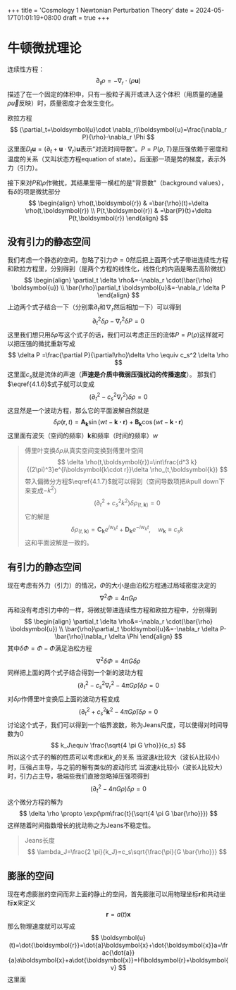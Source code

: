 +++
title = 'Cosmology 1 Newtonian Perturbation Theory'
date = 2024-05-17T01:01:19+08:00
draft = true
+++
# 牛顿微扰理论
连续性方程：
$$
\partial_t \rho=-\nabla_r\cdot(\rho \boldsymbol{u})
$$
描述了在一个固定的体积中，只有一股粒子离开或进入这个体积（用质量的通量$\rho \vec{u}$反映）时，质量密度才会发生变化。

欧拉方程
$$
(\partial_t+\boldsymbol{u}\cdot \nabla_r)\boldsymbol{u}=\frac{\nabla_r P}{\rho}-\nabla_r \Phi
$$
这里面$D_t \boldsymbol{u}=(\partial_t+\boldsymbol{u}\cdot \nabla_r)\boldsymbol{u}$表示“对流时间导数”。$P=P(\rho,T)$是压强依赖于密度和温度的关系（又叫状态方程equation of state）。后面那一项是势的梯度，表示外力（引力）。

接下来对$P$和$\rho$作微扰，其结果里带一横杠的是"背景数"（background values），有$\delta$的项是微扰部分
$$
\begin{align}
\rho(t,\boldsymbol{r}) & =\bar{\rho}(t)+\delta \rho(t,\boldsymbol{r}) \\
P(t,\boldsymbol{r}) & =\bar{P}(t)+\delta P(t,\boldsymbol{r})
\end{align}
$$
## 没有引力的静态空间

我们考虑一个静态的空间，忽略了引力$\Phi=0$然后把上面两个式子带进连续性方程和欧拉方程里，分别得到（是两个方程的线性化，线性化的内涵是略去高阶微扰）
$$
\begin{align}
\partial_t \delta \rho&=-\nabla_r \cdot(\bar{\rho} \boldsymbol{u}) \\
\bar{\rho}\partial_t \boldsymbol{u}&=-\nabla_r \delta P
\end{align}
$$
上边两个式子结合一下（分别乘$\partial_t$和$\nabla_r$然后相加一下）可以得到
$$
\partial_t^2 \delta \rho - \nabla_r^2 \delta P=0 \tag{4.1.6} \label{4.1.6}
$$
这里我们想只用$\delta \rho$写这个式子的话，我们可以考虑正压的流体$P=P(\rho)$这样就可以把压强的微扰重新写成
$$
\delta P =\frac{\partial P}{\partial\rho}\delta \rho \equiv c_s^2 \delta \rho
$$
这里面$c_s$就是流体的声速（**声速是介质中微弱压强扰动的传播速度**）。
那我们$\eqref{4.1.6}$式子就可以变成
$$
(\partial_t^2-c_s^2 \nabla^2_r)\delta \rho=0 \tag{4.1.7}\label{4.1.7}
$$
这显然是一个波动方程，那么它的平面波解自然就是
$$
\delta \rho(\boldsymbol{r},t)=\boldsymbol{A_k}\sin(wt-\boldsymbol{k \cdot r})+\boldsymbol{B_k}\cos(wt-\boldsymbol{k \cdot
 r})
$$
这里面有波矢（空间的频率）$\boldsymbol{k}$和频率（时间的频率）$w$

>傅里叶变换$\delta \rho$从真实空间变换到傅里叶空间
$$
\delta \rho(t,\boldsymbol{r})=\int\frac{d^3 k}{(2\pi)^3}e^{i\boldsymbol{k\cdot r}}\delta \rho_(t,\boldsymbol{k})
$$
带入偏微分方程$\eqref{4.1.7}$就可以得到（空间导数项把$ik$pull down下来变成$-k^2$）
$$
(\partial_t^2+c_s^2k^2)\delta \rho_(t,\boldsymbol{k})=0
$$
它的解是
$$
\delta \rho_(t,\boldsymbol{k})=\boldsymbol{C_k}e^{iw_kt}+\boldsymbol{D_k}e^{-iw_kt}, \quad w_\boldsymbol{k}\equiv c_sk
$$
这和平面波解是一致的。

## 有引力的静态空间

现在考虑有外力（引力）的情况，$\Phi$的大小是由泊松方程通过局域密度决定的
$$
\nabla^2 \Phi=4\pi G \rho
$$
再和没有考虑引力中的一样，将微扰带进连续性方程和欧拉方程中，分别得到
$$
\begin{align}
\partial_t \delta \rho&=-\nabla_r \cdot(\bar{\rho} \boldsymbol{u}) \\
\bar{\rho}\partial_t \boldsymbol{u}&=-\nabla_r \delta P-\bar{\rho}\nabla_r \delta \Phi
\end{align}
$$
其中$\delta \Phi =\Phi-\bar{\Phi}$满足泊松方程
$$
\nabla^2 \delta\Phi=4\pi G \delta \rho
$$
同样把上面的两个式子结合得到一个新的波动方程
$$
(\partial_t^2-c_s^2 \nabla^2_r-4\pi G \bar{\rho})\delta \rho=0 
$$
对$\delta \rho$作傅里叶变换后上面的波动方程变成
$$
(\partial_t^2+c_s^2 \boldsymbol{k}^2-4\pi G \bar{\rho})\delta \rho=0 
$$
讨论这个式子，我们可以得到一个临界波数，称为Jeans尺度，可以使得对时间导数为0
$$
k_J\equiv \frac{\sqrt{4 \pi G \rho}}{c_s}
$$
所以这个式子的解的性质可以考虑$k$和$k_J$的关系
当波速$k$比较大（波长$\lambda$比较小）时，压强占主导，与之前的解有类似的波动形式
当波速$k$比较小（波长$\lambda$比较大）时，引力占主导，极端些我们直接忽略掉压强项得到
$$
(\partial_t^2-4 \pi G \rho)\delta \rho =0
$$
这个微分方程的解为
$$
\delta \rho \propto \exp(\pm\frac{t}{\sqrt{4 \pi G \bar{\rho}}})
$$
这样随着时间指数增长的扰动称之为Jeans不稳定性。
>Jeans长度
$$
\lambda_J=\frac{2 \pi}{k_J}=c_s\sqrt{\frac{\pi}{G \bar{\rho}}}
$$

## 膨胀的空间

现在考虑膨胀的空间而非上面的静止的空间，首先膨胀可以用物理坐标$\boldsymbol{r}$和共动坐标$\boldsymbol{x}$来定义
$$
\boldsymbol{r}=a(t)\boldsymbol{x}
$$
那么物理速度就可以写成
$$
\boldsymbol{u}(t)=\dot{\boldsymbol{r}}=\dot{a}\boldsymbol{x}+\dot{\boldsymbol{x}}a=\frac{\dot{a}}{a}a\boldsymbol{x}+a\dot{\boldsymbol{x}}=H\boldsymbol{r}+\boldsymbol{v}
$$
这里面
